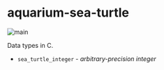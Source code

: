 # aquarium-sea-turtle

![main](https://github.com/pretore/aquarium-sea-turtle/actions/workflows/cmake.yml/badge.svg?branch=main)

Data types in C.

- ``sea_turtle_integer`` - _arbitrary-precision integer_
